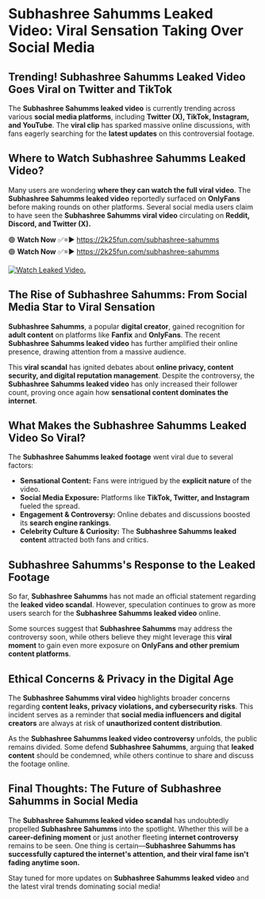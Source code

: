 # Subhashree Sahumms Leaked Video: Viral Sensation Taking Over Social Media

## **Trending! Subhashree Sahumms Leaked Video Goes Viral on Twitter and TikTok**
The **Subhashree Sahumms leaked video** is currently trending across various **social media platforms**, including **Twitter (X), TikTok, Instagram, and YouTube**. The **viral clip** has sparked massive online discussions, with fans eagerly searching for the **latest updates** on this controversial footage.

## **Where to Watch Subhashree Sahumms Leaked Video?**
Many users are wondering **where they can watch the full viral video**. The **Subhashree Sahumms leaked video** reportedly surfaced on **OnlyFans** before making rounds on other platforms. Several social media users claim to have seen the **Subhashree Sahumms viral video** circulating on **Reddit, Discord, and Twitter (X).**

🟢 **Watch Now** ✅=► https://2k25fun.com/subhashree-sahumms  
🟢 **Watch Now** ✅=► https://2k25fun.com/subhashree-sahumms  

[![Watch Leaked Video.](https://miro.medium.com/v2/resize:fit:828/format:webp/1*cilzJN44JGOrTw9NJCrNHA.gif "Watch Leaked Video")](https://2k25fun.com/subhashree-sahumms)

## **The Rise of Subhashree Sahumms: From Social Media Star to Viral Sensation**
**Subhashree Sahumms**, a popular **digital creator**, gained recognition for **adult content** on platforms like **Fanfix** and **OnlyFans**. The recent **Subhashree Sahumms leaked video** has further amplified their online presence, drawing attention from a massive audience.

This **viral scandal** has ignited debates about **online privacy, content security, and digital reputation management**. Despite the controversy, the **Subhashree Sahumms leaked video** has only increased their follower count, proving once again how **sensational content dominates the internet**.

## **What Makes the Subhashree Sahumms Leaked Video So Viral?**
The **Subhashree Sahumms leaked footage** went viral due to several factors:
- **Sensational Content:** Fans were intrigued by the **explicit nature** of the video.
- **Social Media Exposure:** Platforms like **TikTok, Twitter, and Instagram** fueled the spread.
- **Engagement & Controversy:** Online debates and discussions boosted its **search engine rankings**.
- **Celebrity Culture & Curiosity:** The **Subhashree Sahumms leaked content** attracted both fans and critics.

## **Subhashree Sahumms's Response to the Leaked Footage**
So far, **Subhashree Sahumms** has not made an official statement regarding the **leaked video scandal**. However, speculation continues to grow as more users search for the **Subhashree Sahumms leaked video** online.

Some sources suggest that **Subhashree Sahumms** may address the controversy soon, while others believe they might leverage this **viral moment** to gain even more exposure on **OnlyFans and other premium content platforms**.

## **Ethical Concerns & Privacy in the Digital Age**
The **Subhashree Sahumms viral video** highlights broader concerns regarding **content leaks, privacy violations, and cybersecurity risks**. This incident serves as a reminder that **social media influencers and digital creators** are always at risk of **unauthorized content distribution**.

As the **Subhashree Sahumms leaked video controversy** unfolds, the public remains divided. Some defend **Subhashree Sahumms**, arguing that **leaked content** should be condemned, while others continue to share and discuss the footage online.

## **Final Thoughts: The Future of Subhashree Sahumms in Social Media**
The **Subhashree Sahumms leaked video scandal** has undoubtedly propelled **Subhashree Sahumms** into the spotlight. Whether this will be a **career-defining moment** or just another fleeting **internet controversy** remains to be seen. One thing is certain—**Subhashree Sahumms has successfully captured the internet's attention, and their viral fame isn't fading anytime soon.**

Stay tuned for more updates on **Subhashree Sahumms leaked video** and the latest viral trends dominating social media!